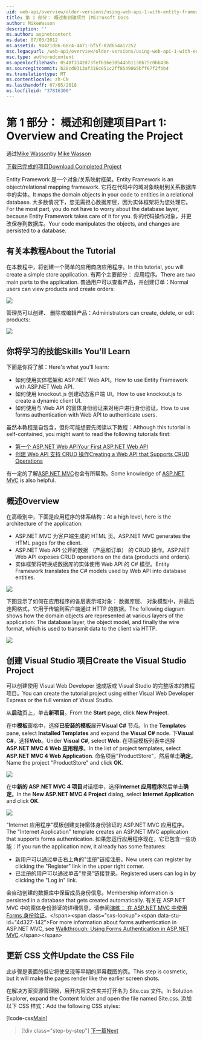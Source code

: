 ```yaml
---
uid: web-api/overview/older-versions/using-web-api-1-with-entity-framework-5/using-web-api-with-entity-framework-part-1
title: 第 1 部分： 概述和创建项目 |Microsoft Docs
author: MikeWasson
description: ''
ms.author: aspnetcontent
ms.date: 07/03/2012
ms.assetid: 94421d86-68c4-4471-bf5f-82d654a17252
msc.legacyurl: /web-api/overview/older-versions/using-web-api-1-with-entity-framework-5/using-web-api-with-entity-framework-part-1
msc.type: authoredcontent
ms.openlocfilehash: 0540f3142d73fef616e30544bb1130b75c0bb436
ms.sourcegitcommit: b28cd0313af316c051c2ff8549865bff67f2fbb4
ms.translationtype: MT
ms.contentlocale: zh-CN
ms.lasthandoff: 07/05/2018
ms.locfileid: "37816300"
---
```

<a name="part-1-overview-and-creating-the-project"></a><span data-ttu-id="4d327-102">第 1 部分： 概述和创建项目</span><span class="sxs-lookup"><span data-stu-id="4d327-102">Part 1: Overview and Creating the Project</span></span>
====================
<span data-ttu-id="4d327-103">通过[Mike Wasson](https://github.com/MikeWasson)</span><span class="sxs-lookup"><span data-stu-id="4d327-103">by [Mike Wasson](https://github.com/MikeWasson)</span></span>

[<span data-ttu-id="4d327-104">下载已完成的项目</span><span class="sxs-lookup"><span data-stu-id="4d327-104">Download Completed Project</span></span>](http://code.msdn.microsoft.com/ASP-NET-Web-API-with-afa30545)

<span data-ttu-id="4d327-105">Entity Framework 是一个对象/关系映射框架。</span><span class="sxs-lookup"><span data-stu-id="4d327-105">Entity Framework is an object/relational mapping framework.</span></span> <span data-ttu-id="4d327-106">它将在代码中的域对象映射到关系数据库中的实体。</span><span class="sxs-lookup"><span data-stu-id="4d327-106">It maps the domain objects in your code to entities in a relational database.</span></span> <span data-ttu-id="4d327-107">大多数情况下，您无需担心数据库层，因为实体框架将为您处理它。</span><span class="sxs-lookup"><span data-stu-id="4d327-107">For the most part, you do not have to worry about the database layer, because Entity Framework takes care of it for you.</span></span> <span data-ttu-id="4d327-108">你的代码操作对象，并更改保存到数据库。</span><span class="sxs-lookup"><span data-stu-id="4d327-108">Your code manipulates the objects, and changes are persisted to a database.</span></span>

## <a name="about-the-tutorial"></a><span data-ttu-id="4d327-109">有关本教程</span><span class="sxs-lookup"><span data-stu-id="4d327-109">About the Tutorial</span></span>

<span data-ttu-id="4d327-110">在本教程中，将创建一个简单的应用商店应用程序。</span><span class="sxs-lookup"><span data-stu-id="4d327-110">In this tutorial, you will create a simple store application.</span></span> <span data-ttu-id="4d327-111">有两个主要部分： 应用程序。</span><span class="sxs-lookup"><span data-stu-id="4d327-111">There are two main parts to the application.</span></span> <span data-ttu-id="4d327-112">普通用户可以查看产品，并创建订单：</span><span class="sxs-lookup"><span data-stu-id="4d327-112">Normal users can view products and create orders:</span></span>

![](using-web-api-with-entity-framework-part-1/_static/image1.png)

<span data-ttu-id="4d327-113">管理员可以创建、 删除或编辑产品：</span><span class="sxs-lookup"><span data-stu-id="4d327-113">Administrators can create, delete, or edit products:</span></span>

![](using-web-api-with-entity-framework-part-1/_static/image2.png)

## <a name="skills-youll-learn"></a><span data-ttu-id="4d327-114">你将学习的技能</span><span class="sxs-lookup"><span data-stu-id="4d327-114">Skills You'll Learn</span></span>

<span data-ttu-id="4d327-115">下面是你将了解：</span><span class="sxs-lookup"><span data-stu-id="4d327-115">Here's what you'll learn:</span></span>

- <span data-ttu-id="4d327-116">如何使用实体框架和 ASP.NET Web API。</span><span class="sxs-lookup"><span data-stu-id="4d327-116">How to use Entity Framework with ASP.NET Web API.</span></span>
- <span data-ttu-id="4d327-117">如何使用 knockout.js 创建动态客户端 UI。</span><span class="sxs-lookup"><span data-stu-id="4d327-117">How to use knockout.js to create a dynamic client UI.</span></span>
- <span data-ttu-id="4d327-118">如何使用与 Web API 的窗体身份验证来对用户进行身份验证。</span><span class="sxs-lookup"><span data-stu-id="4d327-118">How to use forms authentication with Web API to authenticate users.</span></span>

<span data-ttu-id="4d327-119">虽然本教程是自包含，但你可能想要先阅读以下教程：</span><span class="sxs-lookup"><span data-stu-id="4d327-119">Although this tutorial is self-contained, you might want to read the following tutorials first:</span></span>

- [<span data-ttu-id="4d327-120">第一个 ASP.NET Web API</span><span class="sxs-lookup"><span data-stu-id="4d327-120">Your First ASP.NET Web API</span></span>](../../getting-started-with-aspnet-web-api/tutorial-your-first-web-api.md)
- [<span data-ttu-id="4d327-121">创建 Web API 支持 CRUD 操作</span><span class="sxs-lookup"><span data-stu-id="4d327-121">Creating a Web API that Supports CRUD Operations</span></span>](../creating-a-web-api-that-supports-crud-operations.md)

<span data-ttu-id="4d327-122">有一定的了解[ASP.NET MVC](../../../../mvc/index.md)也会有所帮助。</span><span class="sxs-lookup"><span data-stu-id="4d327-122">Some knowledge of [ASP.NET MVC](../../../../mvc/index.md) is also helpful.</span></span>

## <a name="overview"></a><span data-ttu-id="4d327-123">概述</span><span class="sxs-lookup"><span data-stu-id="4d327-123">Overview</span></span>

<span data-ttu-id="4d327-124">在高级别中，下面是应用程序的体系结构：</span><span class="sxs-lookup"><span data-stu-id="4d327-124">At a high level, here is the architecture of the application:</span></span>

- <span data-ttu-id="4d327-125">ASP.NET MVC 为客户端生成的 HTML 页。</span><span class="sxs-lookup"><span data-stu-id="4d327-125">ASP.NET MVC generates the HTML pages for the client.</span></span>
- <span data-ttu-id="4d327-126">ASP.NET Web API 公开的数据 （产品和订单） 的 CRUD 操作。</span><span class="sxs-lookup"><span data-stu-id="4d327-126">ASP.NET Web API exposes CRUD operations on the data (products and orders).</span></span>
- <span data-ttu-id="4d327-127">实体框架将转换成数据库的实体使用 Web API 的 C# 模型。</span><span class="sxs-lookup"><span data-stu-id="4d327-127">Entity Framework translates the C# models used by Web API into database entities.</span></span>

![](using-web-api-with-entity-framework-part-1/_static/image3.png)

<span data-ttu-id="4d327-128">下图显示了如何在应用程序的各层表示域对象： 数据库层、 对象模型中，并最后连网格式，它用于传输到客户端通过 HTTP 的数据。</span><span class="sxs-lookup"><span data-stu-id="4d327-128">The following diagram shows how the domain objects are represented at various layers of the application: The database layer, the object model, and finally the wire format, which is used to transmit data to the client via HTTP.</span></span>

![](using-web-api-with-entity-framework-part-1/_static/image4.png)

## <a name="create-the-visual-studio-project"></a><span data-ttu-id="4d327-129">创建 Visual Studio 项目</span><span class="sxs-lookup"><span data-stu-id="4d327-129">Create the Visual Studio Project</span></span>

<span data-ttu-id="4d327-130">可以创建使用 Visual Web Developer 速成版或 Visual Studio 的完整版本的教程项目。</span><span class="sxs-lookup"><span data-stu-id="4d327-130">You can create the tutorial project using either Visual Web Developer Express or the full version of Visual Studio.</span></span>

<span data-ttu-id="4d327-131">从**启动**页上，单击**新项目**。</span><span class="sxs-lookup"><span data-stu-id="4d327-131">From the **Start** page, click **New Project**.</span></span>

<span data-ttu-id="4d327-132">在中**模板**窗格中，选择**已安装的模板**展开**Visual C#** 节点。</span><span class="sxs-lookup"><span data-stu-id="4d327-132">In the **Templates** pane, select **Installed Templates** and expand the **Visual C#** node.</span></span> <span data-ttu-id="4d327-133">下**Visual C#**，选择**Web**。</span><span class="sxs-lookup"><span data-stu-id="4d327-133">Under **Visual C#**, select **Web**.</span></span> <span data-ttu-id="4d327-134">在项目模板列表中选择**ASP.NET MVC 4 Web 应用程序**。</span><span class="sxs-lookup"><span data-stu-id="4d327-134">In the list of project templates, select **ASP.NET MVC 4 Web Application**.</span></span> <span data-ttu-id="4d327-135">命名项目"ProductStore"，然后单击**确定**。</span><span class="sxs-lookup"><span data-stu-id="4d327-135">Name the project "ProductStore" and click **OK**.</span></span>

![](using-web-api-with-entity-framework-part-1/_static/image5.png)

<span data-ttu-id="4d327-136">在中**新的 ASP.NET MVC 4 项目**对话框中，选择**Internet 应用程序**然后单击**确定**。</span><span class="sxs-lookup"><span data-stu-id="4d327-136">In the **New ASP.NET MVC 4 Project** dialog, select **Internet Application** and click **OK**.</span></span>

![](using-web-api-with-entity-framework-part-1/_static/image6.png)

<span data-ttu-id="4d327-137">"Internet 应用程序"模板创建支持窗体身份验证的 ASP.NET MVC 应用程序。</span><span class="sxs-lookup"><span data-stu-id="4d327-137">The "Internet Application" template creates an ASP.NET MVC application that supports forms authentication.</span></span> <span data-ttu-id="4d327-138">如果您运行应用程序现在，它已包含一些功能：</span><span class="sxs-lookup"><span data-stu-id="4d327-138">If you run the application now, it already has some features:</span></span>

- <span data-ttu-id="4d327-139">新用户可以通过单击右上角的"注册"链接注册。</span><span class="sxs-lookup"><span data-stu-id="4d327-139">New users can register by clicking the "Register" link in the upper right corner.</span></span>
- <span data-ttu-id="4d327-140">已注册的用户可以通过单击"登录"链接登录。</span><span class="sxs-lookup"><span data-stu-id="4d327-140">Registered users can log in by clicking the "Log in" link.</span></span>

<span data-ttu-id="4d327-141">会自动创建的数据库中保留成员身份信息。</span><span class="sxs-lookup"><span data-stu-id="4d327-141">Membership information is persisted in a database that gets created automatically.</span></span> <span data-ttu-id="4d327-142">有关在 ASP.NET MVC 中的窗体身份验证的详细信息，请参阅[演练： 在 ASP.NET MVC 中使用 Forms 身份验证](https://msdn.microsoft.com/library/ff398049(VS.98).aspx)。</span><span class="sxs-lookup"><span data-stu-id="4d327-142">For more information about forms authentication in ASP.NET MVC, see [Walkthrough: Using Forms Authentication in ASP.NET MVC](https://msdn.microsoft.com/library/ff398049(VS.98).aspx).</span></span>

## <a name="update-the-css-file"></a><span data-ttu-id="4d327-143">更新 CSS 文件</span><span class="sxs-lookup"><span data-stu-id="4d327-143">Update the CSS File</span></span>

<span data-ttu-id="4d327-144">此步骤是表面的但它将使呈现等早期的屏幕截图的页。</span><span class="sxs-lookup"><span data-stu-id="4d327-144">This step is cosmetic, but it will make the pages render like the earlier screen shots.</span></span>

<span data-ttu-id="4d327-145">在解决方案资源管理器，展开内容文件夹并打开名为 Site.css 文件。</span><span class="sxs-lookup"><span data-stu-id="4d327-145">In Solution Explorer, expand the Content folder and open the file named Site.css.</span></span> <span data-ttu-id="4d327-146">添加以下 CSS 样式：</span><span class="sxs-lookup"><span data-stu-id="4d327-146">Add the following CSS styles:</span></span>

[!code-css[Main](using-web-api-with-entity-framework-part-1/samples/sample1.css)]

> [!div class="step-by-step"]
> [<span data-ttu-id="4d327-147">下一篇</span><span class="sxs-lookup"><span data-stu-id="4d327-147">Next</span></span>](using-web-api-with-entity-framework-part-2.md)
